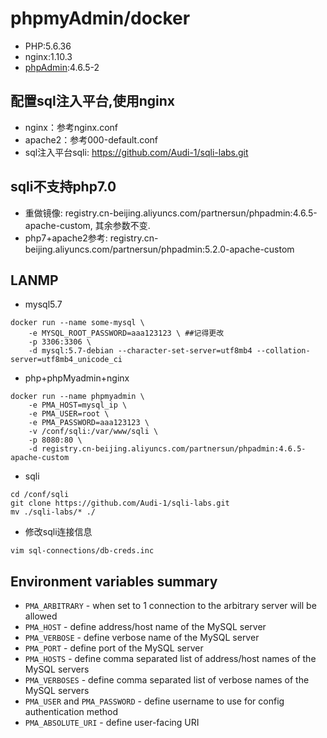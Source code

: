 # phpmyAdmin/docker
* PHP:5.6.36
* nginx:1.10.3
* [phpAdmin](https://files.phpmyadmin.net/phpMyAdmin/4.6.5.2/phpMyAdmin-4.6.5.2-all-languages.tar.gz.asc):4.6.5-2

## 配置sql注入平台,使用nginx
* nginx：参考nginx.conf
* apache2：参考000-default.conf
* sql注入平台sqli: https://github.com/Audi-1/sqli-labs.git

## sqli不支持php7.0
* 重做镜像: registry.cn-beijing.aliyuncs.com/partnersun/phpadmin:4.6.5-apache-custom, 其余参数不变.
* php7+apache2参考: registry.cn-beijing.aliyuncs.com/partnersun/phpadmin:5.2.0-apache-custom
 

## LANMP

* mysql5.7
```shell
docker run --name some-mysql \
    -e MYSQL_ROOT_PASSWORD=aaa123123 \ ##记得更改
    -p 3306:3306 \
    -d mysql:5.7-debian --character-set-server=utf8mb4 --collation-server=utf8mb4_unicode_ci

```

* php+phpMyadmin+nginx
```shell
docker run --name phpmyadmin \
    -e PMA_HOST=mysql_ip \
    -e PMA_USER=root \
    -e PMA_PASSWORD=aaa123123 \
    -v /conf/sqli:/var/www/sqli \
    -p 8080:80 \
    -d registry.cn-beijing.aliyuncs.com/partnersun/phpadmin:4.6.5-apache-custom

```
* sqli
```shell
cd /conf/sqli
git clone https://github.com/Audi-1/sqli-labs.git
mv ./sqli-labs/* ./
```
* 修改sqli连接信息
```
vim sql-connections/db-creds.inc
```

## Environment variables summary

* ``PMA_ARBITRARY`` - when set to 1 connection to the arbitrary server will be allowed
* ``PMA_HOST`` - define address/host name of the MySQL server
* ``PMA_VERBOSE`` - define verbose name of the MySQL server
* ``PMA_PORT`` - define port of the MySQL server
* ``PMA_HOSTS`` - define comma separated list of address/host names of the MySQL servers
* ``PMA_VERBOSES`` - define comma separated list of verbose names of the MySQL servers
* ``PMA_USER`` and ``PMA_PASSWORD`` - define username to use for config authentication method
* ``PMA_ABSOLUTE_URI`` - define user-facing URI


